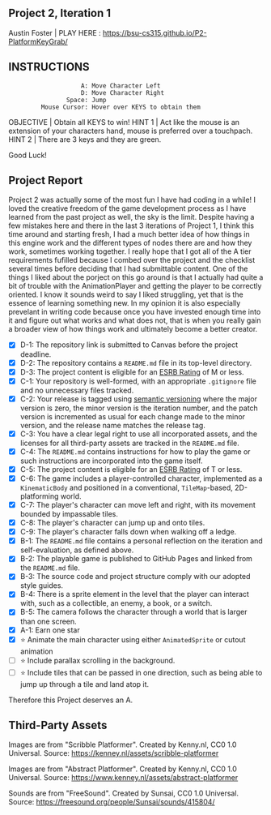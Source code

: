 ## Project 2, Iteration 1

Austin Foster | PLAY HERE : https://bsu-cs315.github.io/P2-PlatformKeyGrab/

## INSTRUCTIONS

                        A: Move Character Left
                        D: Move Character Right
                    Space: Jump
             Mouse Cursor: Hover over KEYS to obtain them

OBJECTIVE | Obtain all KEYS to win!
HINT 1 | Act like the mouse is an extension of your characters hand, mouse is preferred over a touchpach.
HINT 2 | There are 3 keys and they are green.

Good Luck!

## Project Report

Project 2 was actually some of the most fun I have had coding in a while! I loved the creative freedom of the game development process as I have learned from the past project as well, the sky is the limit. Despite having a few mistakes here and there in the last 3 iterations of Project 1, I think this time around and starting fresh, I had a much better idea of how things in this engine work and the different types of nodes there are and how they work, sometimes working together. I really hope that I got all of the A tier requirements fufilled because I combed over the project and the checklist several times before deciding that I had submittable content. One of the things I liked about the porject on this go around is that I actually had quite a bit of trouble with the AnimationPlayer and getting the player to be correctly oriented. I know it sounds weird to say I liked struggling, yet that is the essence of learning something new. In my opinion it is also especially prevelant in writing code because once you have invested enough time into it and figure out what works and what does not, that is when you really gain a broader view of how things work and ultimately become a better creator.

- [X] D-1: The repository link is submitted to Canvas before the project deadline.
- [X] D-2: The repository contains a <code>README.md</code> file in its top-level directory.
- [X] D-3: The project content is eligible for an <a href="https://www.esrb.org/ratings-guide/">ESRB Rating</a> of M or less.
- [X] C-1: Your repository is well-formed, with an appropriate <code>.gitignore</code> file and no unnecessary files tracked.
- [X] C-2: Your release is tagged using <a href="https://semver.org/">semantic versioning</a> where the major version is zero, the minor version is the iteration number, and the patch version is incremented as usual for each change made to the minor version, and the release name matches the release tag.
- [X] C-3: You have a clear legal right to use all incorporated assets, and the licenses for all third-party assets are tracked in the <code>README.md</code> file.
- [X] C-4: The <code>README.md</code> contains instructions for how to play the game or such instructions are incorporated into the game itself.
- [X] C-5: The project content is eligible for an <a href="https://www.esrb.org/ratings-guide/">ESRB Rating</a> of T or less.
- [X] C-6: The game includes a player-controlled character, implemented as a <code>KinematicBody</code> and positioned in a conventional, <code>TileMap</code>-based, 2D-platforming world.
- [X] C-7: The player's character can move left and right, with its movement bounded by impassable tiles.
- [X] C-8: The player's character can jump up and onto tiles.
- [X] C-9: The player's character falls down when walking off a ledge.
- [X] B-1: The <code>README.md</code> file contains a personal reflection on the iteration and self-evaluation, as defined above.
- [X] B-2: The playable game is published to GitHub Pages and linked from the <code>README.md</code> file.
- [X] B-3: The source code and project structure comply with our adopted style guides.
- [X] B-4: There is a sprite element in the level that the player can interact with, such as a collectible, an enemy, a book, or a switch.
- [X] B-5: The camera follows the character through a world that is larger than one screen.
- [X] A-1: Earn one star
- [X] ⭐ Animate the main character using either <code>AnimatedSprite</code> or cutout animation
- [ ] ⭐ Include parallax scrolling in the background.
- [ ] ⭐ Include tiles that can be passed in one direction, such as being able to jump up through a tile and land atop it.

Therefore this Project deserves an A.

## Third-Party Assets
Images are from "Scribble Platformer". Created by Kenny.nl, CC0 1.0 Universal. 
Source: https://kenney.nl/assets/scribble-platformer

Images are from "Abstract Platformer". Created by Kenny.nl, CC0 1.0 Universal. 
Source: https://www.kenney.nl/assets/abstract-platformer

Sounds are from "FreeSound". Created by Sunsai, CC0 1.0 Universal. 
Source: https://freesound.org/people/Sunsai/sounds/415804/